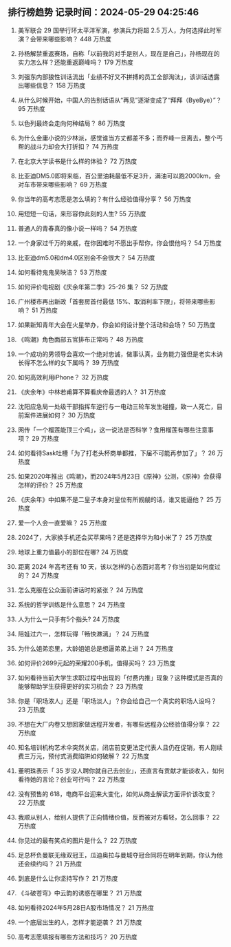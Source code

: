
## 排行榜趋势 记录时间：2024-05-29 04:25:46
  
  1. 美军联合 29 国举行环太平洋军演，参演兵力将超 2.5 万人，为何选择此时军演？会带来哪些影响？ 448 万热度
    
  2. 孙杨解禁重返赛场，自称「以前我的对手是别人，现在是自己」，孙杨现在的实力怎么样？还能重返巅峰吗？ 179 万热度
    
  3. 刘强东内部狼性训话流出「业绩不好又不拼搏的员工全部淘汰」，该训话透露出哪些信息？ 158 万热度
    
  4. 从什么时候开始，中国人的告别话语从“再见”逐渐变成了“拜拜（ByeBye）”？ 95 万热度
    
  5. 以色列最终会走向何种结局？ 86 万热度
    
  6. 为什么金庸小说的少林派，感觉谁当方丈都差不多；而乔峰一旦离去，整个丐帮的战斗力却会大打折扣？ 74 万热度
    
  7. 在北京大学读书是什么样的体验？ 72 万热度
    
  8. 比亚迪DM5.0即将来临，百公里油耗最低不足3升，满油可以跑2000km，会对车市带来哪些影响？ 69 万热度
    
  9. 你当年的高考志愿是怎么填的？有什么经验值得分享？ 56 万热度
    
  10. 用短短一句话，来形容你此刻的人生? 55 万热度
    
  11. 普通人的青春真的像小说一样吗？ 54 万热度
    
  12. 一个身家过千万的亲戚，在你困难时不愿出手帮你，你会恨他吗？ 54 万热度
    
  13. 比亚迪dm5.0和dm4.0区别会不会很大？ 54 万热度
    
  14. 如何看待鬼鬼吴映洁？ 53 万热度
    
  15. 如何评价电视剧《庆余年第二季》25-26 集？ 52 万热度
    
  16. 广州楼市再出新政「首套房首付最低 15%、取消利率下限」，将带来哪些影响？ 51 万热度
    
  17. 如果新知青年大会在火星举办，你会如何设计整个活动和会场？ 50 万热度
    
  18. 《鸣潮》角色面部五官排布正常吗？ 48 万热度
    
  19. 一个成功的男领导会喜欢一个绝对忠诚，做事认真，业务能力强但是老实木讷长得不怎么样的女下属吗？ 39 万热度
    
  20. 如何高效利用iPhone？ 32 万热度
    
  21. 《庆余年》中林若甫算不算看庆帝最透的人？ 31 万热度
    
  22. 沈阳应急局一处级干部指挥车逆行与一电动三轮车发生碰撞，致一人死亡，目前案件进展如何？ 30 万热度
    
  23. 网传「一个榴莲能顶三个鸡」，这一说法是否科学？食用榴莲有哪些注意事项？ 29 万热度
    
  24. 如何看待Sask吐槽「为了打老头杯商单都推，下届不可能再参加了」？ 26 万热度
    
  25. 如果2020年推出《鸣潮》，而2024年5月23日《原神》公测，《原神》会获得怎样的评价？ 25 万热度
    
  26. 《庆余年》中如果不是二皇子本身对皇位有所觊觎的话，谁又能逼他？ 25 万热度
    
  27. 爱一个人会一直爱嘛？ 25 万热度
    
  28. 2024了，大家换手机还会买苹果吗？还是选择华为和小米了？ 25 万热度
    
  29. 地球上重力值最小的部位在哪? 24 万热度
    
  30. 距离 2024 年高考还有 10 天，该以怎样的心态面对高考？你当初是如何度过的？ 24 万热度
    
  31. 怎么克服在公众面前讲话时的紧张？ 24 万热度
    
  32. 系统的哲学训练是什么意思？ 24 万热度
    
  33. 人为什么一只手有5个指头? 24 万热度
    
  34. 陪娃过六一，怎样玩得「畅快淋漓」？ 24 万热度
    
  35. 为什么姐弟恋里，大龄姐姐总是想逼弟弟上进？ 24 万热度
    
  36. 如何评价2699元起的荣耀200手机，值得买吗？ 23 万热度
    
  37. 如何看待当前大学生求职过程中出现的「付费内推」现象？这种模式是否真的能够帮助学生获得更好的实习机会？ 23 万热度
    
  38. 你是「职场浓人」还是「职场淡人」？你会给自己一个真实的职场人设吗？ 23 万热度
    
  39. 不想在大厂内卷又想回家做远程开发者，有哪些远程办公经验值得分享？ 22 万热度
    
  40. 知名培训机构艺术伞突然关店，闭店前变更法定代表人且仍在促销，有人刚续费三万元，预付式消费陷阱如何破解？ 22 万热度
    
  41. 董明珠表示「 35 岁没人聘你就自己去创业」，还直言有贡献才能谈收入，如何看待她的言论？创业可行吗？ 22 万热度
    
  42. 没有预售的 618，电商平台迎来大变化，如何从商业解读方面评价该改变？ 22 万热度
    
  43. 我顺从别人，给别人提供了正向情绪价值，反而被对方看轻，怎么回事？ 22 万热度
    
  44. 你见过的最有笑点的图片是什么？ 22 万热度
    
  45. 足总杯负曼联无缘双冠王，瓜迪奥拉与曼城夺冠合同将在明年到期，你认为他还会续约吗？ 21 万热度
    
  46. 到底是什么让你坚持写作？ 21 万热度
    
  47. 《斗破苍穹》中云韵的诱惑在哪里？ 21 万热度
    
  48. 如何看待2024年5月28日A股市场情况？ 21 万热度
    
  49. 一个底层出生的人，怎样才能逆袭？ 21 万热度
    
  50. 高考志愿填报有哪些方法和技巧？ 20 万热度
    